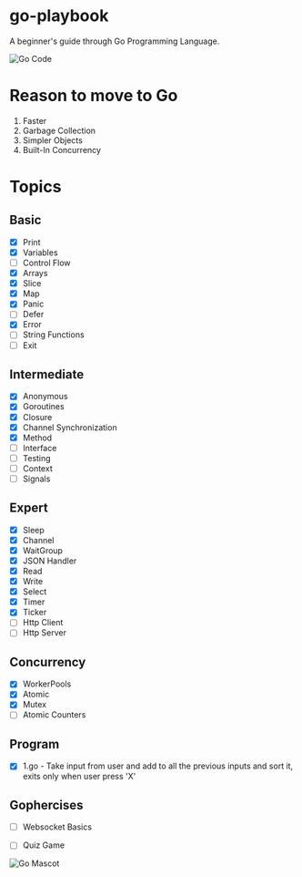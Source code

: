 # go-playbook
A beginner's guide through Go Programming Language.


![Go Code](https://media.giphy.com/media/USV0ym3bVWQJJmNu3N/giphy.gif)

# Reason to move to Go
1. Faster
2. Garbage Collection
3. Simpler Objects
4. Built-In Concurrency

# Topics 

## Basic
- [x] Print
- [x] Variables
- [ ] Control Flow
- [x] Arrays
- [x] Slice
- [x] Map
- [x] Panic
- [ ] Defer
- [x] Error
- [ ] String Functions
- [ ] Exit

## Intermediate
- [x] Anonymous
- [x] Goroutines
- [x] Closure
- [x] Channel Synchronization
- [x] Method
- [ ] Interface
- [ ] Testing
- [ ] Context
- [ ] Signals

## Expert
- [x] Sleep
- [x] Channel
- [x] WaitGroup
- [x] JSON Handler
- [x] Read
- [x] Write
- [x] Select
- [x] Timer
- [x] Ticker
- [ ] Http Client
- [ ] Http Server

## Concurrency
- [x] WorkerPools
- [x] Atomic
- [x] Mutex
- [ ] Atomic Counters

## Program
- [x] 1.go - Take input from user and add to all the previous inputs and sort it, exits only when user press 'X'

## Gophercises
- [ ] Websocket Basics
- [ ] Quiz Game


![Go Mascot](https://images.tutorialedge.net/images/golang.svg)
